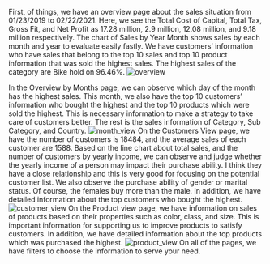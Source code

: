 First, of things, we have an overview page about the sales situation from 01/23/2019 to 02/22/2021. Here, we see the Total Cost of Capital, Total Tax, Gross Fit, and Net Profit as 17.28 million, 2.9 million, 12.08 million, and 9.18 million respectively. The chart of Sales by Year Month shows sales by each month and year to evaluate easily fastly. We have customers’ information who have sales that belong to the top 10 sales and top 10 product information that was sold the highest sales. The highest sales of the category are Bike hold on 96.46%.
![overview](https://user-images.githubusercontent.com/74665899/223362912-6a39136f-198a-4f05-bb1b-a3897d98dd3e.PNG)

In the Overview by Months page, we can observe which day of the month has the highest sales. This month, we also have the top 10 customers’ information who bought the highest and the top 10 products which were sold the highest. This is necessary information to make a strategy to take care of customers better. The rest is the sales information of Category, Sub Category, and Country.
![month_view](https://user-images.githubusercontent.com/74665899/223381876-5b747c3a-f8ee-40a4-a030-4ff4d5e35cd7.PNG)
On the Customers View page, we have the number of customers is 18484, and the average sales of each customer are 1588. Based on the line chart about total sales, and the number of customers by yearly income, we can observe and judge whether the yearly income of a person may impact their purchase ability. I think they have a close relationship and this is very good for focusing on the potential customer list. We also observe the purchase ability of gender or marital status. Of course, the females buy more than the male. In addition, we have detailed information about the top customers who bought the highest. 
![customer_view](https://user-images.githubusercontent.com/74665899/223390749-58f5cf90-add2-44dd-b7c2-de93f66a4947.PNG)
On the Product view page, we have information on sales of products based on their properties such as color, class, and size. This is important information for supporting us to improve products to satisfy customers. In addition, we have detailed information about the top products which was purchased the highest.
![product_view](https://user-images.githubusercontent.com/74665899/223394869-8a018b07-1973-4a4b-bb95-1264e41c7196.PNG)
On all of the pages, we have filters to choose the information to serve your need.
